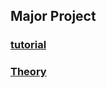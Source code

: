 ## **Major Project**

### [tutorial](https://www.youtube.com/playlist?list=PL-wATfeyAMNrtbkCNsLcpoAyBBRJZVlnf)

### [Theory](https://www.youtube.com/playlist?list=PL-wATfeyAMNqIee7cH3q1bh4QJFAaeNv0)
